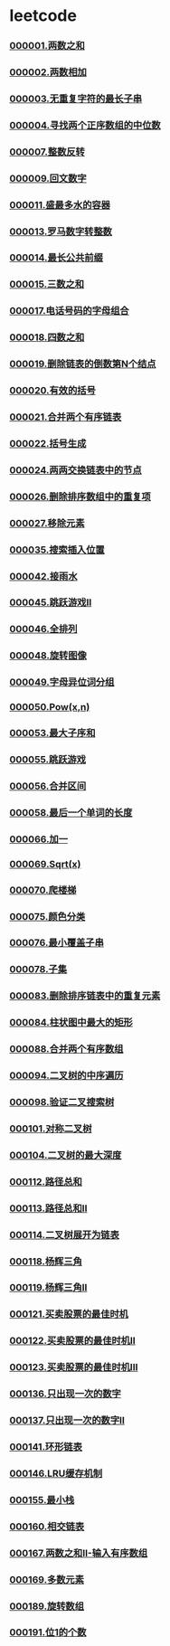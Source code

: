 # leetcode

### [000001.两数之和](https://github.com/vjudge/leetcode/tree/master/000001-000200/000001.两数之和)
### [000002.两数相加](https://github.com/vjudge/leetcode/tree/master/000001-000200/000002.两数相加)
### [000003.无重复字符的最长子串](https://github.com/vjudge/leetcode/tree/master/000001-000200/000003.无重复字符的最长子串)
### [000004.寻找两个正序数组的中位数](https://github.com/vjudge/leetcode/tree/master/000001-000200/000004.寻找两个正序数组的中位数)
### [](https://github.com/vjudge/leetcode/tree/master/000001-000200/)
### [](https://github.com/vjudge/leetcode/tree/master/000001-000200/)
### [000007.整数反转](https://github.com/vjudge/leetcode/tree/master/000001-000200/000007.整数反转)
### [](https://github.com/vjudge/leetcode/tree/master/000001-000200/)
### [000009.回文数字](https://github.com/vjudge/leetcode/tree/master/000001-000200/000009.回文数字)
### [](https://github.com/vjudge/leetcode/tree/master/000001-000200/)
### [000011.盛最多水的容器](https://github.com/vjudge/leetcode/tree/master/000001-000200/000011.盛最多水的容器)
### [](https://github.com/vjudge/leetcode/tree/master/000001-000200/)
### [000013.罗马数字转整数](https://github.com/vjudge/leetcode/tree/master/000001-000200/000013.罗马数字转整数)
### [000014.最长公共前缀](https://github.com/vjudge/leetcode/tree/master/000001-000200/000014.最长公共前缀)
### [000015.三数之和](https://github.com/vjudge/leetcode/tree/master/000001-000200/000015.三数之和)
### [](https://github.com/vjudge/leetcode/tree/master/000001-000200/)
### [000017.电话号码的字母组合](https://github.com/vjudge/leetcode/tree/master/000001-000200/000017.电话号码的字母组合)
### [000018.四数之和](https://github.com/vjudge/leetcode/tree/master/000001-000200/000018.四数之和)
### [000019.删除链表的倒数第N个结点](https://github.com/vjudge/leetcode/tree/master/000001-000200/000019.删除链表的倒数第N个结点)
### [000020.有效的括号](https://github.com/vjudge/leetcode/tree/master/000001-000200/000020.有效的括号)
### [000021.合并两个有序链表](https://github.com/vjudge/leetcode/tree/master/000001-000200/000021.合并两个有序链表)
### [000022.括号生成](https://github.com/vjudge/leetcode/tree/master/000001-000200/000022.括号生成)
### [](https://github.com/vjudge/leetcode/tree/master/000001-000200/)
### [000024.两两交换链表中的节点](https://github.com/vjudge/leetcode/tree/master/000001-000200/000024.两两交换链表中的节点)
### [](https://github.com/vjudge/leetcode/tree/master/000001-000200/)
### [000026.删除排序数组中的重复项](https://github.com/vjudge/leetcode/tree/master/000001-000200/000026.删除排序数组中的重复项)
### [000027.移除元素](https://github.com/vjudge/leetcode/tree/master/000001-000200/000027.移除元素)
### [](https://github.com/vjudge/leetcode/tree/master/000001-000200/)
### [](https://github.com/vjudge/leetcode/tree/master/000001-000200/)
### [](https://github.com/vjudge/leetcode/tree/master/000001-000200/)
### [](https://github.com/vjudge/leetcode/tree/master/000001-000200/)
### [](https://github.com/vjudge/leetcode/tree/master/000001-000200/)
### [](https://github.com/vjudge/leetcode/tree/master/000001-000200/)
### [](https://github.com/vjudge/leetcode/tree/master/000001-000200/)
### [000035.搜索插入位置](https://github.com/vjudge/leetcode/tree/master/000001-000200/000035.搜索插入位置)
### [](https://github.com/vjudge/leetcode/tree/master/000001-000200/)
### [](https://github.com/vjudge/leetcode/tree/master/000001-000200/)
### [](https://github.com/vjudge/leetcode/tree/master/000001-000200/)
### [](https://github.com/vjudge/leetcode/tree/master/000001-000200/)
### [](https://github.com/vjudge/leetcode/tree/master/000001-000200/)
### [](https://github.com/vjudge/leetcode/tree/master/000001-000200/)
### [000042.接雨水](https://github.com/vjudge/leetcode/tree/master/000001-000200/000042.接雨水)
### [](https://github.com/vjudge/leetcode/tree/master/000001-000200/)
### [](https://github.com/vjudge/leetcode/tree/master/000001-000200/)
### [000045.跳跃游戏II](https://github.com/vjudge/leetcode/tree/master/000001-000200/000045.跳跃游戏II)
### [000046.全排列](https://github.com/vjudge/leetcode/tree/master/000001-000200/000046.全排列)
### [](https://github.com/vjudge/leetcode/tree/master/000001-000200/)
### [000048.旋转图像](https://github.com/vjudge/leetcode/tree/master/000001-000200/000048.旋转图像)
### [000049.字母异位词分组](https://github.com/vjudge/leetcode/tree/master/000001-000200/000049.字母异位词分组)
### [000050.Pow(x,n)](https://github.com/vjudge/leetcode/tree/master/000001-000200/000050.Pow(x,n))
### [](https://github.com/vjudge/leetcode/tree/master/000001-000200/)
### [](https://github.com/vjudge/leetcode/tree/master/000001-000200/)
### [000053.最大子序和](https://github.com/vjudge/leetcode/tree/master/000001-000200/000053.最大子序和)
### [](https://github.com/vjudge/leetcode/tree/master/000001-000200/)
### [000055.跳跃游戏](https://github.com/vjudge/leetcode/tree/master/000001-000200/000055.跳跃游戏)
### [000056.合并区间](https://github.com/vjudge/leetcode/tree/master/000001-000200/000056.合并区间)
### [](https://github.com/vjudge/leetcode/tree/master/000001-000200/)
### [000058.最后一个单词的长度](https://github.com/vjudge/leetcode/tree/master/000001-000200/000058.最后一个单词的长度)
### [](https://github.com/vjudge/leetcode/tree/master/000001-000200/)
### [](https://github.com/vjudge/leetcode/tree/master/000001-000200/)
### [](https://github.com/vjudge/leetcode/tree/master/000001-000200/)
### [](https://github.com/vjudge/leetcode/tree/master/000001-000200/)
### [](https://github.com/vjudge/leetcode/tree/master/000001-000200/)
### [](https://github.com/vjudge/leetcode/tree/master/000001-000200/)
### [](https://github.com/vjudge/leetcode/tree/master/000001-000200/)
### [000066.加一](https://github.com/vjudge/leetcode/tree/master/000001-000200/000066.加一)
### [](https://github.com/vjudge/leetcode/tree/master/000001-000200/)
### [](https://github.com/vjudge/leetcode/tree/master/000001-000200/)
### [000069.Sqrt(x)](https://github.com/vjudge/leetcode/tree/master/000001-000200/000069.Sqrt(x))
### [000070.爬楼梯](https://github.com/vjudge/leetcode/tree/master/000001-000200/000070.爬楼梯)
### [](https://github.com/vjudge/leetcode/tree/master/000001-000200/)
### [](https://github.com/vjudge/leetcode/tree/master/000001-000200/)
### [](https://github.com/vjudge/leetcode/tree/master/000001-000200/)
### [](https://github.com/vjudge/leetcode/tree/master/000001-000200/)
### [000075.颜色分类](https://github.com/vjudge/leetcode/tree/master/000001-000200/000075.颜色分类)
### [000076.最小覆盖子串](https://github.com/vjudge/leetcode/tree/master/000001-000200/000076.最小覆盖子串)
### [](https://github.com/vjudge/leetcode/tree/master/000001-000200/)
### [000078.子集](https://github.com/vjudge/leetcode/tree/master/000001-000200/000078.子集)
### [](https://github.com/vjudge/leetcode/tree/master/000001-000200/)
### [](https://github.com/vjudge/leetcode/tree/master/000001-000200/)
### [](https://github.com/vjudge/leetcode/tree/master/000001-000200/)
### [](https://github.com/vjudge/leetcode/tree/master/000001-000200/)
### [000083.删除排序链表中的重复元素](https://github.com/vjudge/leetcode/tree/master/000001-000200/000083.删除排序链表中的重复元素)
### [000084.柱状图中最大的矩形](https://github.com/vjudge/leetcode/tree/master/000001-000200/000084.柱状图中最大的矩形)
### [](https://github.com/vjudge/leetcode/tree/master/000001-000200/)
### [](https://github.com/vjudge/leetcode/tree/master/000001-000200/)
### [](https://github.com/vjudge/leetcode/tree/master/000001-000200/)
### [000088.合并两个有序数组](https://github.com/vjudge/leetcode/tree/master/000001-000200/000088.合并两个有序数组)
### [](https://github.com/vjudge/leetcode/tree/master/000001-000200/)
### [](https://github.com/vjudge/leetcode/tree/master/000001-000200/)
### [](https://github.com/vjudge/leetcode/tree/master/000001-000200/)
### [](https://github.com/vjudge/leetcode/tree/master/000001-000200/)
### [](https://github.com/vjudge/leetcode/tree/master/000001-000200/)
### [000094.二叉树的中序遍历](https://github.com/vjudge/leetcode/tree/master/000001-000200/000094.二叉树的中序遍历)
### [](https://github.com/vjudge/leetcode/tree/master/000001-000200/)
### [](https://github.com/vjudge/leetcode/tree/master/000001-000200/)
### [](https://github.com/vjudge/leetcode/tree/master/000001-000200/)
### [000098.验证二叉搜索树](https://github.com/vjudge/leetcode/tree/master/000001-000200/000098.验证二叉搜索树)
### [](https://github.com/vjudge/leetcode/tree/master/000001-000200/)
### [](https://github.com/vjudge/leetcode/tree/master/000001-000200/)
### [000101.对称二叉树](https://github.com/vjudge/leetcode/tree/master/000001-000200/000101.对称二叉树)
### [](https://github.com/vjudge/leetcode/tree/master/000001-000200/)
### [](https://github.com/vjudge/leetcode/tree/master/000001-000200/)
### [000104.二叉树的最大深度](https://github.com/vjudge/leetcode/tree/master/000001-000200/000104.二叉树的最大深度)
### [](https://github.com/vjudge/leetcode/tree/master/000001-000200/)
### [](https://github.com/vjudge/leetcode/tree/master/000001-000200/)
### [](https://github.com/vjudge/leetcode/tree/master/000001-000200/)
### [](https://github.com/vjudge/leetcode/tree/master/000001-000200/)
### [](https://github.com/vjudge/leetcode/tree/master/000001-000200/)
### [](https://github.com/vjudge/leetcode/tree/master/000001-000200/)
### [](https://github.com/vjudge/leetcode/tree/master/000001-000200/)
### [000112.路径总和](https://github.com/vjudge/leetcode/tree/master/000001-000200/000112.路径总和)
### [000113.路径总和II](https://github.com/vjudge/leetcode/tree/master/000001-000200/000113.路径总和II)
### [000114.二叉树展开为链表](https://github.com/vjudge/leetcode/tree/master/000001-000200/000114.二叉树展开为链表)
### [](https://github.com/vjudge/leetcode/tree/master/000001-000200/)
### [](https://github.com/vjudge/leetcode/tree/master/000001-000200/)
### [](https://github.com/vjudge/leetcode/tree/master/000001-000200/)
### [000118.杨辉三角](https://github.com/vjudge/leetcode/tree/master/000001-000200/000118.杨辉三角)
### [000119.杨辉三角II](https://github.com/vjudge/leetcode/tree/master/000001-000200/000119.杨辉三角II)
### [](https://github.com/vjudge/leetcode/tree/master/000001-000200/)
### [000121.买卖股票的最佳时机](https://github.com/vjudge/leetcode/tree/master/000001-000200/000121.买卖股票的最佳时机)
### [000122.买卖股票的最佳时机II](https://github.com/vjudge/leetcode/tree/master/000001-000200/000122.买卖股票的最佳时机II)
### [000123.买卖股票的最佳时机III](https://github.com/vjudge/leetcode/tree/master/000001-000200/)
### [](https://github.com/vjudge/leetcode/tree/master/000001-000200/)
### [](https://github.com/vjudge/leetcode/tree/master/000001-000200/)
### [](https://github.com/vjudge/leetcode/tree/master/000001-000200/)
### [](https://github.com/vjudge/leetcode/tree/master/000001-000200/)
### [](https://github.com/vjudge/leetcode/tree/master/000001-000200/)
### [](https://github.com/vjudge/leetcode/tree/master/000001-000200/)
### [](https://github.com/vjudge/leetcode/tree/master/000001-000200/)
### [](https://github.com/vjudge/leetcode/tree/master/000001-000200/)
### [](https://github.com/vjudge/leetcode/tree/master/000001-000200/)
### [](https://github.com/vjudge/leetcode/tree/master/000001-000200/)
### [](https://github.com/vjudge/leetcode/tree/master/000001-000200/)
### [](https://github.com/vjudge/leetcode/tree/master/000001-000200/)
### [000136.只出现一次的数字](https://github.com/vjudge/leetcode/tree/master/000001-000200/000136.只出现一次的数字)
### [000137.只出现一次的数字II](https://github.com/vjudge/leetcode/tree/master/000001-000200/000137.只出现一次的数字II)
### [](https://github.com/vjudge/leetcode/tree/master/000001-000200/)
### [](https://github.com/vjudge/leetcode/tree/master/000001-000200/)
### [](https://github.com/vjudge/leetcode/tree/master/000001-000200/)
### [000141.环形链表](https://github.com/vjudge/leetcode/tree/master/000001-000200/000141.环形链表)
### [](https://github.com/vjudge/leetcode/tree/master/000001-000200/)
### [](https://github.com/vjudge/leetcode/tree/master/000001-000200/)
### [](https://github.com/vjudge/leetcode/tree/master/000001-000200/)
### [](https://github.com/vjudge/leetcode/tree/master/000001-000200/)
### [000146.LRU缓存机制](https://github.com/vjudge/leetcode/tree/master/000001-000200/000146.LRU缓存机制)
### [](https://github.com/vjudge/leetcode/tree/master/000001-000200/)
### [](https://github.com/vjudge/leetcode/tree/master/000001-000200/)
### [](https://github.com/vjudge/leetcode/tree/master/000001-000200/)
### [](https://github.com/vjudge/leetcode/tree/master/000001-000200/)
### [](https://github.com/vjudge/leetcode/tree/master/000001-000200/)
### [](https://github.com/vjudge/leetcode/tree/master/000001-000200/)
### [](https://github.com/vjudge/leetcode/tree/master/000001-000200/)
### [](https://github.com/vjudge/leetcode/tree/master/000001-000200/)
### [000155.最小栈](https://github.com/vjudge/leetcode/tree/master/000001-000200/000155.最小栈)
### [](https://github.com/vjudge/leetcode/tree/master/000001-000200/)
### [](https://github.com/vjudge/leetcode/tree/master/000001-000200/)
### [](https://github.com/vjudge/leetcode/tree/master/000001-000200/)
### [](https://github.com/vjudge/leetcode/tree/master/000001-000200/)
### [000160.相交链表](https://github.com/vjudge/leetcode/tree/master/000001-000200/000160.相交链表)
### [](https://github.com/vjudge/leetcode/tree/master/000001-000200/)
### [](https://github.com/vjudge/leetcode/tree/master/000001-000200/)
### [](https://github.com/vjudge/leetcode/tree/master/000001-000200/)
### [](https://github.com/vjudge/leetcode/tree/master/000001-000200/)
### [](https://github.com/vjudge/leetcode/tree/master/000001-000200/)
### [](https://github.com/vjudge/leetcode/tree/master/000001-000200/)
### [000167.两数之和II-输入有序数组](https://github.com/vjudge/leetcode/tree/master/000001-000200/000167.两数之和II-输入有序数组)
### [](https://github.com/vjudge/leetcode/tree/master/000001-000200/)
### [000169.多数元素](https://github.com/vjudge/leetcode/tree/master/000001-000200/000169.多数元素)
### [](https://github.com/vjudge/leetcode/tree/master/000001-000200/)
### [](https://github.com/vjudge/leetcode/tree/master/000001-000200/)
### [](https://github.com/vjudge/leetcode/tree/master/000001-000200/)
### [](https://github.com/vjudge/leetcode/tree/master/000001-000200/)
### [](https://github.com/vjudge/leetcode/tree/master/000001-000200/)
### [](https://github.com/vjudge/leetcode/tree/master/000001-000200/)
### [](https://github.com/vjudge/leetcode/tree/master/000001-000200/)
### [](https://github.com/vjudge/leetcode/tree/master/000001-000200/)
### [](https://github.com/vjudge/leetcode/tree/master/000001-000200/)
### [](https://github.com/vjudge/leetcode/tree/master/000001-000200/)
### [](https://github.com/vjudge/leetcode/tree/master/000001-000200/)
### [](https://github.com/vjudge/leetcode/tree/master/000001-000200/)
### [](https://github.com/vjudge/leetcode/tree/master/000001-000200/)
### [](https://github.com/vjudge/leetcode/tree/master/000001-000200/)
### [](https://github.com/vjudge/leetcode/tree/master/000001-000200/)
### [](https://github.com/vjudge/leetcode/tree/master/000001-000200/)
### [](https://github.com/vjudge/leetcode/tree/master/000001-000200/)
### [](https://github.com/vjudge/leetcode/tree/master/000001-000200/)
### [](https://github.com/vjudge/leetcode/tree/master/000001-000200/)
### [000189.旋转数组](https://github.com/vjudge/leetcode/tree/master/000001-000200/000189.旋转数组)
### [](https://github.com/vjudge/leetcode/tree/master/000001-000200/)
### [000191.位1的个数](https://github.com/vjudge/leetcode/tree/master/000001-000200/000191.位1的个数)
### [](https://github.com/vjudge/leetcode/tree/master/000001-000200/)
### [](https://github.com/vjudge/leetcode/tree/master/000001-000200/)
### [](https://github.com/vjudge/leetcode/tree/master/000001-000200/)
### [](https://github.com/vjudge/leetcode/tree/master/000001-000200/)
### [](https://github.com/vjudge/leetcode/tree/master/000001-000200/)
### [](https://github.com/vjudge/leetcode/tree/master/000001-000200/)
### [](https://github.com/vjudge/leetcode/tree/master/000001-000200/)
### [](https://github.com/vjudge/leetcode/tree/master/000001-000200/)
### [](https://github.com/vjudge/leetcode/tree/master/000001-000200/)

